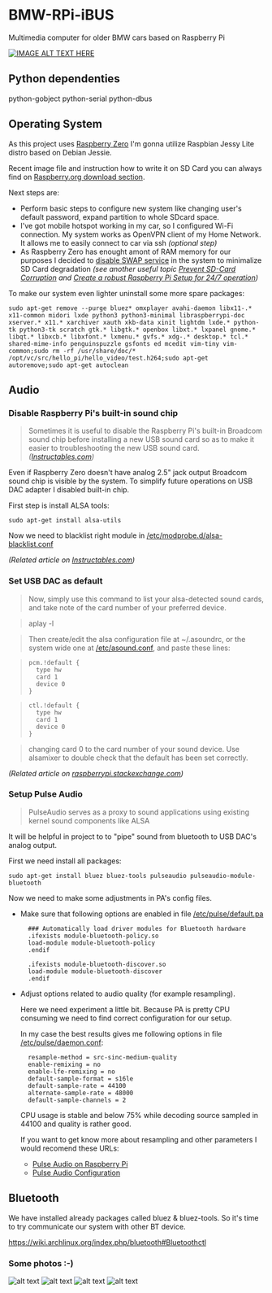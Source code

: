 # BMW-RPi-iBUS
Multimedia computer for older BMW cars based on Raspberry Pi

[![IMAGE ALT TEXT HERE](http://img.youtube.com/vi/W3VJtcYz3fo/0.jpg)](http://www.youtube.com/watch?v=W3VJtcYz3fo)

## Python dependenties
python-gobject
python-serial
python-dbus

## Operating System
As this project uses [Raspberry Zero](https://www.raspberrypi.org/products/pi-zero/) I'm gonna utilize Raspbian Jessy Lite distro based on Debian Jessie. 

Recent image file and instruction how to write it on SD Card you can always find on [Raspberry.org download section](https://www.raspberrypi.org/downloads/raspbian/).

Next steps are:
* Perform basic steps to configure new system like changing user's default password, expand partition to whole SDcard space.
* I've got mobile hotspot working in my car, so I configured Wi-Fi connection.
My system works as OpenVPN client of my Home Network. It allows me to easily connect to car via ssh _(optional step)_
* As Raspberry Zero has enought amont of RAM memory for our purposes I decided to [disable SWAP service](https://www.element14.com/community/thread/21377/l/how-do-i-permanently-disable-the-swap-service?displayFullThread=true) in the system to minimalize SD Card degradation _(see another useful topic [Prevent SD-Card Corruption](https://www.raspberrypi.org/forums/viewtopic.php?f=28&t=36533) and [Create a robust Raspberry Pi Setup for 24/7 operation](https://narcisocerezo.wordpress.com/2014/06/25/create-a-robust-raspberry-pi-setup-for-24x7-operation/))_

To make our system even lighter uninstall some more spare packages:

    sudo apt-get remove --purge bluez* omxplayer avahi-daemon libx11-.* x11-common midori lxde python3 python3-minimal libraspberrypi-doc xserver.* x11.* xarchiver xauth xkb-data xinit lightdm lxde.* python-tk python3-tk scratch gtk.* libgtk.* openbox libxt.* lxpanel gnome.* libqt.* libxcb.* libxfont.* lxmenu.* gvfs.* xdg-.* desktop.* tcl.* shared-mime-info penguinspuzzle gsfonts ed mcedit vim-tiny vim-common;sudo rm -rf /usr/share/doc/* /opt/vc/src/hello_pi/hello_video/test.h264;sudo apt-get autoremove;sudo apt-get autoclean


## Audio
### Disable Raspberry Pi's built-in sound chip
> Sometimes it is useful to disable the Raspberry Pi's built-in Broadcom sound chip before installing a new USB sound card so as to make it easier to troubleshooting the new USB sound card. _([Instructables.com](http://www.instructables.com/id/Disable-the-Built-in-Sound-Card-of-Raspberry-Pi/?ALLSTEPS))_

Even if Raspberry Zero doesn't have analog 2.5" jack output Broadcom sound chip is visible by the system.
To simplify future operations on USB DAC adapter I disabled built-in chip.

First step is install ALSA tools:

    sudo apt-get install alsa-utils

Now we need to blacklist right module in [/etc/modprobe.d/alsa-blacklist.conf](BMW-RPi-iBUS/etc/modprobe.d/alsa-blacklist.conf)

_(Related article on [Instructables.com](http://www.instructables.com/id/Disable-the-Built-in-Sound-Card-of-Raspberry-Pi/?ALLSTEPS))_

### Set USB DAC as default

> Now, simply use this command to list your alsa-detected sound cards, and take note of the card number of your preferred device.

>    aplay -l

> Then create/edit the alsa configuration file at ~/.asoundrc, or the system wide one at [/etc/asound.conf](BMW-RPi-iBUS/etc/asound.conf), and paste these lines:

>     pcm.!default {
> 	    type hw
> 	    card 1
> 	    device 0
>     }

>     ctl.!default {
> 	    type hw
> 	    card 1
> 	    device 0
>     }

> changing card 0 to the card number of your sound device.
> Use alsamixer to double check that the default has been set correctly.

_(Related article on [raspberrypi.stackexchange.com](http://raspberrypi.stackexchange.com/a/44825))_

### Setup Pulse Audio
> PulseAudio serves as a proxy to sound applications using existing kernel sound components like ALSA

It will be helpful in project to to "pipe" sound from bluetooth to USB DAC's analog output.

First we need install all packages:

    sudo apt-get install bluez bluez-tools pulseaudio pulseaudio-module-bluetooth

Now we need to make some adjustments in PA's config files.

* Make sure that following options are enabled in file [/etc/pulse/default.pa](BMW-RPi-iBUS/etc/pulse/default.pa)

        ### Automatically load driver modules for Bluetooth hardware
        .ifexists module-bluetooth-policy.so
        load-module module-bluetooth-policy
        .endif

        .ifexists module-bluetooth-discover.so
        load-module module-bluetooth-discover
        .endif

* Adjust options related to audio quality (for example resampling).

    Here we need experiment a little bit. Because PA is pretty CPU consuming we need to find correct configuration for our setup.

    In my case the best results gives me following options in file [/etc/pulse/daemon.conf](BMW-RPi-iBUS/etc/pulse/daemon.conf):

        resample-method = src-sinc-medium-quality
        enable-remixing = no
        enable-lfe-remixing = no
        default-sample-format = s16le
        default-sample-rate = 44100
        alternate-sample-rate = 48000
        default-sample-channels = 2

    CPU usage is stable and below 75% while decoding source sampled in 44100 and quality is rather good.

    If you want to get know more about resampling and other parameters I would recomend these URLs:
    * [Pulse Audio on Raspberry Pi](http://www.crazy-audio.com/2014/09/pulseaudio-on-the-raspbery-pi/)
    * [Pulse Audio Configuration](https://wiki.archlinux.org/index.php/PulseAudio/Configuration)

## Bluetooth

We have installed already packages called bluez & bluez-tools.
So it's time to try communicate our system with other BT device.

https://wiki.archlinux.org/index.php/bluetooth#Bluetoothctl


### Some photos :-)

![alt text](http://i.imgur.com/pkuh65Rl.jpg)
![alt text](http://i.imgur.com/ajvKmORl.jpg)
![alt text](http://i.imgur.com/oHVZfIJl.jpg)
![alt text](http://i.imgur.com/gFbIz6fl.jpg)
